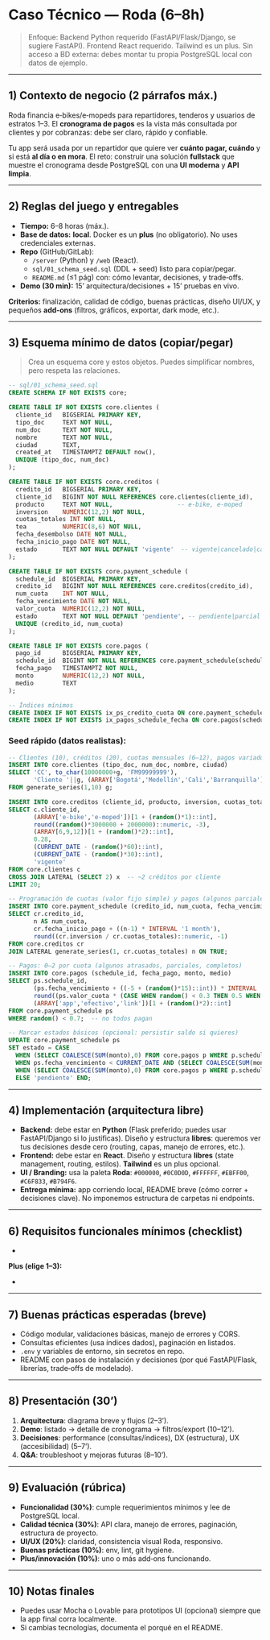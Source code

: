 # Caso Técnico  — Roda (6–8h)

> Enfoque: Backend Python requerido (FastAPI/Flask/Django, se sugiere FastAPI). Frontend React requerido. Tailwind es un plus. Sin acceso a BD externa: debes montar tu propia PostgreSQL local con datos de ejemplo.
> 

---

## 1) Contexto de negocio (2 párrafos máx.)

Roda financia e‑bikes/e‑mopeds para repartidores, tenderos y usuarios de estratos 1–3. El **cronograma de pagos** es la vista más consultada por clientes y por cobranzas: debe ser claro, rápido y confiable.

Tu app será usada por un repartidor que quiere ver **cuánto pagar, cuándo** y si está **al día o en mora**. El reto: construir una solución **fullstack** que muestre el cronograma desde PostgreSQL con una **UI moderna** y **API limpia**.

---

## 2) Reglas del juego y entregables

- **Tiempo:** 6–8 horas (máx.).
- **Base de datos:** **local**. Docker es un **plus** (no obligatorio). No uses credenciales externas.
- **Repo** (GitHub/GitLab):
    - `/server` (Python) y `/web` (React).
    - `sql/01_schema_seed.sql` (DDL + seed) listo para copiar/pegar.
    - `README.md` (≤1 pág) con: cómo levantar, decisiones, y trade‑offs.
- **Demo (30 min):** 15’ arquitectura/decisiones + 15’ pruebas en vivo.

**Criterios:** finalización, calidad de código, buenas prácticas, diseño UI/UX, y pequeños **add‑ons** (filtros, gráficos, exportar, dark mode, etc.).

---

## 3) Esquema mínimo de datos (copiar/pegar)

> Crea un esquema core y estos objetos. Puedes simplificar nombres, pero respeta las relaciones.
> 

```sql
-- sql/01_schema_seed.sql
CREATE SCHEMA IF NOT EXISTS core;

CREATE TABLE IF NOT EXISTS core.clientes (
  cliente_id   BIGSERIAL PRIMARY KEY,
  tipo_doc     TEXT NOT NULL,
  num_doc      TEXT NOT NULL,
  nombre       TEXT NOT NULL,
  ciudad       TEXT,
  created_at   TIMESTAMPTZ DEFAULT now(),
  UNIQUE (tipo_doc, num_doc)
);

CREATE TABLE IF NOT EXISTS core.creditos (
  credito_id   BIGSERIAL PRIMARY KEY,
  cliente_id   BIGINT NOT NULL REFERENCES core.clientes(cliente_id),
  producto     TEXT NOT NULL,                  -- e-bike, e-moped
  inversion    NUMERIC(12,2) NOT NULL,
  cuotas_totales INT NOT NULL,
  tea          NUMERIC(8,6) NOT NULL,
  fecha_desembolso DATE NOT NULL,
  fecha_inicio_pago DATE NOT NULL,
  estado       TEXT NOT NULL DEFAULT 'vigente'  -- vigente|cancelado|castigado
);

CREATE TABLE IF NOT EXISTS core.payment_schedule (
  schedule_id  BIGSERIAL PRIMARY KEY,
  credito_id   BIGINT NOT NULL REFERENCES core.creditos(credito_id),
  num_cuota    INT NOT NULL,
  fecha_vencimiento DATE NOT NULL,
  valor_cuota  NUMERIC(12,2) NOT NULL,
  estado       TEXT NOT NULL DEFAULT 'pendiente', -- pendiente|parcial|pagada|vencida
  UNIQUE (credito_id, num_cuota)
);

CREATE TABLE IF NOT EXISTS core.pagos (
  pago_id      BIGSERIAL PRIMARY KEY,
  schedule_id  BIGINT NOT NULL REFERENCES core.payment_schedule(schedule_id),
  fecha_pago   TIMESTAMPTZ NOT NULL,
  monto        NUMERIC(12,2) NOT NULL,
  medio        TEXT
);

-- Índices mínimos
CREATE INDEX IF NOT EXISTS ix_ps_credito_cuota ON core.payment_schedule(credito_id, num_cuota);
CREATE INDEX IF NOT EXISTS ix_pagos_schedule_fecha ON core.pagos(schedule_id, fecha_pago);

```

### Seed rápido (datos realistas):

```sql
-- Clientes (10), créditos (20), cuotas mensuales (6–12), pagos variados
INSERT INTO core.clientes (tipo_doc, num_doc, nombre, ciudad)
SELECT 'CC', to_char(10000000+g, 'FM99999999'),
       'Cliente '||g, (ARRAY['Bogotá','Medellín','Cali','Barranquilla'])[1 + (random()*3)::int]
FROM generate_series(1,10) g;

INSERT INTO core.creditos (cliente_id, producto, inversion, cuotas_totales, tea, fecha_desembolso, fecha_inicio_pago, estado)
SELECT c.cliente_id,
       (ARRAY['e-bike','e-moped'])[1 + (random()*1)::int],
       round((random()*3000000 + 2000000)::numeric, -3),
       (ARRAY[6,9,12])[1 + (random()*2)::int],
       0.28,
       (CURRENT_DATE - (random()*60)::int),
       (CURRENT_DATE - (random()*30)::int),
       'vigente'
FROM core.clientes c
CROSS JOIN LATERAL (SELECT 2) x  -- ~2 créditos por cliente
LIMIT 20;

-- Programación de cuotas (valor fijo simple) y pagos (algunos parciales/atrasos)
INSERT INTO core.payment_schedule (credito_id, num_cuota, fecha_vencimiento, valor_cuota)
SELECT cr.credito_id,
       n AS num_cuota,
       cr.fecha_inicio_pago + ((n-1) * INTERVAL '1 month'),
       round((cr.inversion / cr.cuotas_totales)::numeric, -1)
FROM core.creditos cr
JOIN LATERAL generate_series(1, cr.cuotas_totales) n ON TRUE;

-- Pagos: 0–2 por cuota (algunos atrasados, parciales, completos)
INSERT INTO core.pagos (schedule_id, fecha_pago, monto, medio)
SELECT ps.schedule_id,
       (ps.fecha_vencimiento + ((-5 + (random()*15)::int)) * INTERVAL '1 day'),
       round((ps.valor_cuota * (CASE WHEN random() < 0.3 THEN 0.5 WHEN random()<0.7 THEN 1 ELSE 0 END))::numeric, -1),
       (ARRAY['app','efectivo','link'])[1 + (random()*2)::int]
FROM core.payment_schedule ps
WHERE random() < 0.7;  -- no todos pagan

-- Marcar estados básicos (opcional: persistir saldo si quieres)
UPDATE core.payment_schedule ps
SET estado = CASE
  WHEN (SELECT COALESCE(SUM(monto),0) FROM core.pagos p WHERE p.schedule_id=ps.schedule_id) >= ps.valor_cuota THEN 'pagada'
  WHEN ps.fecha_vencimiento < CURRENT_DATE AND (SELECT COALESCE(SUM(monto),0) FROM core.pagos p WHERE p.schedule_id=ps.schedule_id) < ps.valor_cuota THEN 'vencida'
  WHEN (SELECT COALESCE(SUM(monto),0) FROM core.pagos p WHERE p.schedule_id=ps.schedule_id) > 0 THEN 'parcial'
  ELSE 'pendiente' END;

```

---

## 4) Implementación (arquitectura libre)

- **Backend:** debe estar en **Python** (Flask preferido; puedes usar FastAPI/Django si lo justificas). Diseño y estructura **libres**: queremos ver tus decisiones desde cero (routing, capas, manejo de errores, etc.).
- **Frontend:** debe estar en **React**. Diseño y estructura **libres** (state management, routing, estilos). **Tailwind** es un plus opcional.
- **UI / Branding:** usa la paleta **Roda**: `#000000`, `#0C0D0D`, `#FFFFFF`, `#EBFF00`, `#C6F833`, `#B794F6`.
- **Entrega mínima:** app corriendo local, README breve (cómo correr + decisiones clave). No imponemos estructura de carpetas ni endpoints.

---

## 6) Requisitos funcionales mínimos (checklist)

- 

**Plus (elige 1–3):**

- 

---

## 7) Buenas prácticas esperadas (breve)

- Código modular, validaciones básicas, manejo de errores y CORS.
- Consultas eficientes (usa índices dados), paginación en listados.
- `.env` y variables de entorno, sin secretos en repo.
- README con pasos de instalación y decisiones (por qué FastAPI/Flask, librerías, trade‑offs de modelado).

---

## 8) Presentación (30’)

1. **Arquitectura**: diagrama breve y flujos (2–3’).
2. **Demo**: listado → detalle de cronograma → filtros/export (10–12’).
3. **Decisiones**: performance (consultas/índices), DX (estructura), UX (accesibilidad) (5–7’).
4. **Q&A**: troubleshoot y mejoras futuras (8–10’).

---

## 9) Evaluación (rúbrica)

- **Funcionalidad (30%)**: cumple requerimientos mínimos y lee de PostgreSQL local.
- **Calidad técnica (30%)**: API clara, manejo de errores, paginación, estructura de proyecto.
- **UI/UX (20%)**: claridad, consistencia visual Roda, responsivo.
- **Buenas prácticas (10%)**: env, lint, git hygiene.
- **Plus/innovación (10%)**: uno o más add‑ons funcionando.

---

## 10) Notas finales

- Puedes usar Mocha o Lovable para prototipos UI (opcional) siempre que la app final corra localmente.
- Si cambias tecnologías, documenta el porqué en el README.